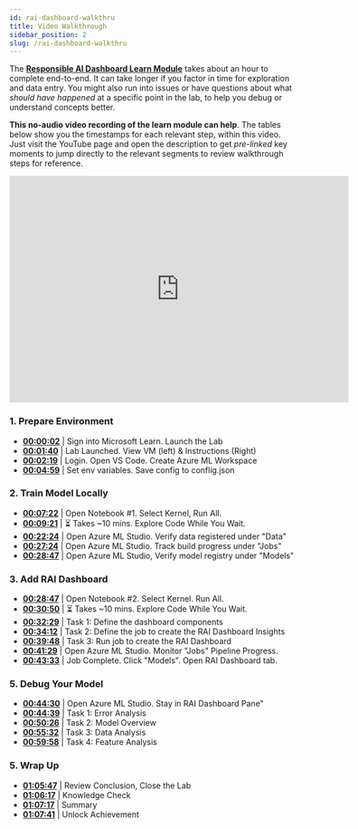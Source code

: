 ```yaml
---
id: rai-dashboard-walkthru
title: Video Walkthrough
sidebar_position: 2
slug: /rai-dashboard-walkthru
---
```


The [**Responsible AI Dashboard Learn Module**](https://aka.ms/mslearn-responsibleai-dashboard) takes about an hour to complete end-to-end. It can take longer if you factor in time for exploration and data entry. You might also run into issues or have questions about what _should have happened_ at a specific point in the lab, to help you debug or understand concepts better.

**This no-audio video recording of the learn module can help**. The tables below show you the timestamps for each relevant step, within this video. Just visit the YouTube page and open the description to get _pre-linked_ key moments to jump directly to the relevant segments to review walkthrough steps for reference.

<iframe width="600" height="400" src="https://www.youtube.com/embed/oYOTu-cxmMg" title="Responsible AI Dashboard Module - Exercise Walkthrough" frameborder="0" allowfullscreen></iframe>

### 1. Prepare Environment

- [**00:00:02**](https://www.youtube.com/watch?v=oYOTu-cxmMg&t=2s) | Sign into Microsoft Learn. Launch the Lab
- [**00:01:40**](https://www.youtube.com/watch?v=oYOTu-cxmMg&t=100s) | Lab Launched. View VM (left) & Instructions (Right)
- [**00:02:19**](https://www.youtube.com/watch?v=oYOTu-cxmMg&t=139s) | Login. Open VS Code. Create Azure ML Workspace
- [**00:04:59**](https://www.youtube.com/watch?v=oYOTu-cxmMg&t=299s) | Set env variables. Save config to conflig.json


### 2. Train Model Locally

- [**00:07:22**](https://www.youtube.com/watch?v=oYOTu-cxmMg&t=442s) | Open Notebook #1. Select Kernel, Run All.
- [**00:09:21**](https://www.youtube.com/watch?v=oYOTu-cxmMg&t=561s) | ⏳ Takes ~10 mins. Explore Code While You Wait. 
- [**00:22:24**](https://www.youtube.com/watch?v=oYOTu-cxmMg&t=1344s) |  Open Azure ML Studio. Verify data registered under "Data"
- [**00:27:24**](https://www.youtube.com/watch?v=oYOTu-cxmMg&t=1644s) |  Open Azure ML Studio. Track build progress under "Jobs"
- [**00:28:47**](https://www.youtube.com/watch?v=oYOTu-cxmMg&t=1727s) |  Open Azure ML Studio, Verify model registry under "Models"

### 3. Add  RAI Dashboard

- [**00:28:47**](https://www.youtube.com/watch?v=oYOTu-cxmMg&t=1727s)  |  Open Notebook #2. Select Kernel. Run All.
- [**00:30:50**](https://www.youtube.com/watch?v=oYOTu-cxmMg&t=1850s)  |  ⏳ Takes ~10 mins. Explore Code While You Wait. 
- [**00:32:29**](https://www.youtube.com/watch?v=oYOTu-cxmMg&t=1949s)  |  Task 1: Define the dashboard components
- [**00:34:12**](https://www.youtube.com/watch?v=oYOTu-cxmMg&t=2052s)  |  Task 2: Define the job to create the RAI Dashboard Insights
- [**00:39:48**](https://www.youtube.com/watch?v=oYOTu-cxmMg&t=2388s)  |  Task 3: Run job to create the RAI Dashboard
- [**00:41:29**](https://www.youtube.com/watch?v=oYOTu-cxmMg&t=2489s)  |  Open Azure ML Studio. Monitor "Jobs" Pipeline Progress.
- [**00:43:33**](https://www.youtube.com/watch?v=oYOTu-cxmMg&t=2613s)  |  Job Complete. Click "Models". Open RAI Dashboard tab.

### 5. Debug Your Model

- [**00:44:30**](https://www.youtube.com/watch?v=oYOTu-cxmMg&t=2670s) |  Open Azure ML Studio. Stay in RAI Dashboard Pane"
- [**00:44:39**](https://www.youtube.com/watch?v=oYOTu-cxmMg&t=2679s)  |  Task 1: Error Analysis
- [**00:50:26**](https://www.youtube.com/watch?v=oYOTu-cxmMg&t=3026s)  |  Task 2: Model Overview
- [**00:55:32**](https://www.youtube.com/watch?v=oYOTu-cxmMg&t=3332s)  |  Task 3:  Data Analysis
- [**00:59:58**](https://www.youtube.com/watch?v=oYOTu-cxmMg&t=3598s)  |  Task 4: Feature Analysis

### 5. Wrap Up

- [**01:05:47**](https://www.youtube.com/watch?v=oYOTu-cxmMg&t=3947s) | Review Conclusion, Close the Lab
- [**01:06:17**](https://www.youtube.com/watch?v=oYOTu-cxmMg&t=3977s) | Knowledge Check
- [**01:07:17**](https://www.youtube.com/watch?v=oYOTu-cxmMg&t=4037s) | Summary
- [**01:07:41**](https://www.youtube.com/watch?v=oYOTu-cxmMg&t=4061s) | Unlock Achievement